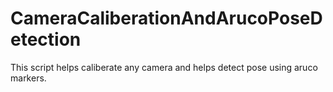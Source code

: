 # CameraCaliberationAndArucoPoseDetection
This script helps caliberate any camera and helps detect pose using aruco markers.
